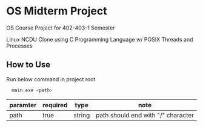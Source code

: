 
# OS Midterm Project

OS Course Project for 402-403-1 Semester

Linux NCDU Clone using C Programming Language w/ POSIX Threads and Processes




## How to Use

Run below command in project root

```bash
  main.exe <path>
```
paramter  | required | type | note
------------- | ------------- | ----------- | --------
path  | true | string | path should end with "/" character

    